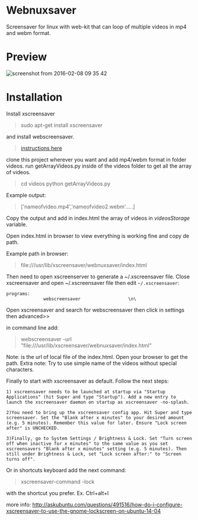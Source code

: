 # Webnuxsaver
Screensaver for linux with web-kit that can loop of multiple videos in mp4 and webm format.

# Preview
![screenshot from 2016-02-08 09 35 42](https://cloud.githubusercontent.com/assets/4847289/12890026/5ebe4064-ce47-11e5-9367-c97e9b0b9e7b.png)



# Installation

Install xscreensaver
> sudo apt-get install xscreensaver

and install webscreensaver.

> [instructions here](https://github.com/lmartinking/webscreensaver)

clone this project wherever you want and add mp4/webm format in folder videos.
run getArrayVideos.py inside of the videos folder to get all the array of videos.

> cd videos 
> python getArrayVideos.py

Example output:
> ['nameofvideo.mp4','nameofvideo2.webm'.....]

Copy the output and add in index.html  the array of videos in *videosStorage* variable.

Open index.html in browser to view everything is working fine and copy de path.

Example path in browser:
> file:///usr/lib/xscreensaver/webnuxsaver/index.html

Then need to open xscreenserver to generate a ~/.xscreensaver file.
Close xscreensaver and open ~/.xscreensaver file
then edit `~/.xscreensaver`:

    programs:
                  webscreensaver                  \n\

Open xscreensaver and search for webscreensaver then click in settings then advanced>>

in command line add:
> webscreensaver -url "file:///usr/lib/xscreensaver/webnuxsaver/index.html"

Note: is the url of local file of the index.html. Open your browser to get the path.
Extra note: Try to use simple name of the videos without special characters.


Finally to start with xscreensaver as default.
Follow the next steps:


    1) xscreensaver needs to be launched at startup via "Startup Applications" (hit Super and type "Startup"). Add a new entry to launch the xscreensaver daemon on startup as xscreensaver -no-splash.

    2)You need to bring up the xscreensaver config app. Hit Super and type screensaver. Set the "Blank after x minutes" to your desired amount (e.g. 5 minutes). Remember this value for later. Ensure "Lock screen after" is UNCHECKED.

    3)Finally, go to System Settings / Brightness & Lock. Set "Turn screen off when inactive for x minutes" to the same value as you set xscreensavers "Blank after x minutes" setting (e.g. 5 minutes). Then still under Brightness & Lock, set "Lock screen after:" to "Screen turns off".

Or in shortcuts keyboard add the next command:

> xscreensaver-command -lock 

with the shortcut you prefer. Ex. Ctrl+alt+l

more info: http://askubuntu.com/questions/491516/how-do-i-configure-xscreensaver-to-use-the-gnome-lockscreen-on-ubuntu-14-04
